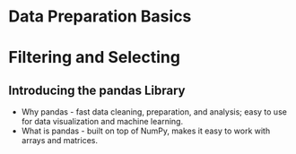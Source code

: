 # Data Preparation Basics

# Filtering and Selecting 

## Introducing the pandas Library

* Why pandas - fast data cleaning, preparation, and analysis; easy to use for data visualization and machine learning. 
* What is pandas - built on top of NumPy, makes it easy to work with arrays and matrices. 

